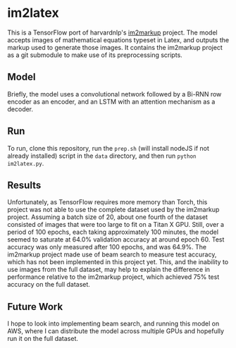 # im2latex

This is a TensorFlow port of harvardnlp's [im2markup](https://github.com/harvardnlp/im2markup/) project. The model accepts images of mathematical equations typeset in Latex, and outputs the markup used to generate those images. It contains the im2markup project as a git submodule to make use of its preprocessing scripts.

## Model
Briefly, the model uses a convolutional network followed by a Bi-RNN row encoder as an encoder, and an LSTM with an attention mechanism as a decoder.

## Run
To run, clone this repository, run the `prep.sh` (will install nodeJS if not already installed) script in the `data` directory, and then run `python im2latex.py`.

## Results
Unfortunately, as TensorFlow requires more memory than Torch, this project was not able to use the complete dataset used by the im2markup project. Assuming a batch size of 20, about one fourth of the dataset consisted of images that were too large to fit on a Titan X GPU. Still, over a period of 100 epochs, each taking approximately 100 minutes, the model seemed to saturate at 64.0% validation accuracy at around epoch 60. Test accuracy was only measured after 100 epochs, and was 64.9%. The im2markup project made use of beam search to measure test accuracy, which has not been implemented in this project yet. This, and the inability to use images from the full dataset, may help to explain the difference in performance relative to the im2markup project, which achieved 75% test accuracy on the full dataset.

## Future Work
I hope to look into implementing beam search, and running this model on AWS, where I can distribute the model across multiple GPUs and hopefully run it on the full dataset.
